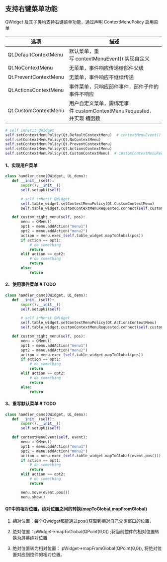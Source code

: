## 支持右键菜单功能
QWidget 及其子类均支持右键菜单功能，通过声明 ContextMenuPolicy 启用菜单

| 选项                  | 描述                                                                 |
| --------------------- | -------------------------------------------------------------------- |
| Qt.DefaultContextMenu | 默认菜单，重写 contextMenuEvent() 实现自定义                         |
| Qt.NoContextMenu      | 无菜单，事件响应传递给部件父级                                       |
| Qt.PreventContextMenu | 无菜单，事件响应不继续传递                                           |
| Qt.ActionsContextMenu | 事件菜单，只响应部件事件，部件子件的事件不响应                       |
| Qt.CustomContextMenu  | 用户自定义菜单，需绑定事件 customContextMenuRequested，并实现 槽函数 |

```python
# self inherit QWidget
self.setContextMenuPolicy(Qt.DefaultContextMenu)  # contextMenuEvent()
self.setContextMenuPolicy(Qt.NoContextMenu)
self.setContextMenuPolicy(Qt.PreventContextMenu)
self.setContextMenuPolicy(Qt.ActionsContextMenu)
self.setContextMenuPolicy(Qt.CustomContextMenu)  # customContextMenuRequested()
```

#### 1、实现用户菜单
```python
class handler_demo(QWidget, Ui_demo):
   def __init__(self):
       super().__init__()
       self.setupUi(self)

       # self inherit QWidget
       self.table_widget.setContextMenuPolicy(Qt.CustomContextMenu)
       self.table_widget.customContextMenuRequested.connect(self.custom_right_menu)

   def custom_right_menu(self, pos):
       menu = QMenu()
       opt1 = menu.addAction("menu1")
       opt2 = menu.addAction("menu2")
       action = menu.exec_(self.table_widget.mapToGlobal(pos))
       if action == opt1:
           # do something
           return
       elif action == opt2:
           # do something
           return
       else:
           return

```

#### 2、使用事件菜单 # TODO
```python
class handler_demo(QWidget, Ui_demo):
   def __init__(self):
       super().__init__()
       self.setupUi(self)

       # self inherit QWidget
       self.table_widget.setContextMenuPolicy(Qt.ActionsContextMenu)
       self.table_widget.customContextMenuRequested.connect(self.custom_right_menu)

   def custom_right_menu(self, pos):
       menu = QMenu()
       opt1 = menu.addAction("menu1")
       opt2 = menu.addAction("menu2")
       action = menu.exec_(self.table_widget.mapToGlobal(pos))
       if action == opt1:
           # do something
           return
       elif action == opt2:
           # do something
           return
       else:
           return

```

#### 3、重写默认菜单 # TODO
```python
class handler_demo(QWidget, Ui_demo):
   def __init__(self):
       super().__init__()
       self.setupUi(self)

   def contextMenuEvent(self, event):
       menu = QMenu()
       opt1 = menu.addAction("menu1")
       opt2 = menu.addAction("menu2")
       action = menu.exec_(self.table_widget.mapToGlobal(event.pos()))
       if action == opt1:
           # do something
           return
       elif action == opt2:
           # do something
           return

       menu.move(event.pos())
       menu.show()

```

#### QT中的相对位置，绝对位置之间的转换(mapToGlobal,mapFromGlobal)
1. 相对位置：每个Qwidget都能通过pos()获取到相对自己父类窗口的位置，

2. 绝对位置：pWidget->mapToGlobal(QPoint(0,0)) ;将当前控件的相对位置转换为屏幕绝对位置

3. 绝对位置转为相对位置： pWidget->mapFromGlobal(QPoint(0,0)), 将绝对位置对应到控件的相对位置。



